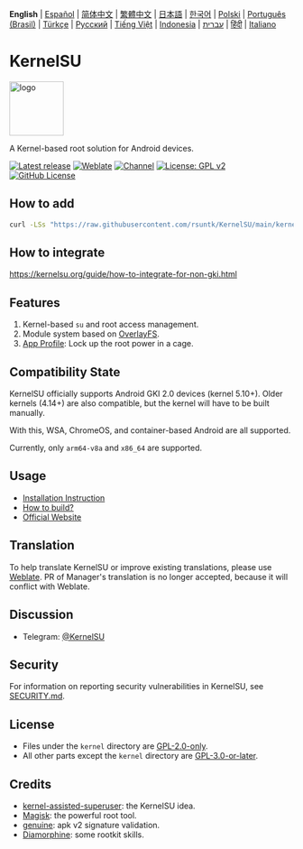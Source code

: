 **English** | [Español](README_ES.md) | [简体中文](README_CN.md) | [繁體中文](README_TW.md) | [日本語](README_JP.md) | [한국어](README_KR.md) | [Polski](README_PL.md) | [Português (Brasil)](README_PT-BR.md) | [Türkçe](README_TR.md) | [Русский](README_RU.md) | [Tiếng Việt](README_VI.md) | [Indonesia](README_ID.md) | [עברית](README_IW.md) | [हिंदी](README_IN.md) | [Italiano](README_IT.md)

# KernelSU

<img src="https://kernelsu.org/logo.png" style="width: 96px;" alt="logo">

A Kernel-based root solution for Android devices.

[![Latest release](https://img.shields.io/github/v/release/tiann/KernelSU?label=Release&logo=github)](https://github.com/tiann/KernelSU/releases/latest)
[![Weblate](https://img.shields.io/badge/Localization-Weblate-teal?logo=weblate)](https://hosted.weblate.org/engage/kernelsu)
[![Channel](https://img.shields.io/badge/Follow-Telegram-blue.svg?logo=telegram)](https://t.me/KernelSU)
[![License: GPL v2](https://img.shields.io/badge/License-GPL%20v2-orange.svg?logo=gnu)](https://www.gnu.org/licenses/old-licenses/gpl-2.0.en.html)
[![GitHub License](https://img.shields.io/github/license/tiann/KernelSU?logo=gnu)](/LICENSE)

## How to add

```sh
curl -LSs "https://raw.githubusercontent.com/rsuntk/KernelSU/main/kernel/setup.sh" | bash -s main
```

## How to integrate

https://kernelsu.org/guide/how-to-integrate-for-non-gki.html

## Features

1. Kernel-based `su` and root access management.
2. Module system based on [OverlayFS](https://en.wikipedia.org/wiki/OverlayFS).
3. [App Profile](https://kernelsu.org/guide/app-profile.html): Lock up the root power in a cage.

## Compatibility State

KernelSU officially supports Android GKI 2.0 devices (kernel 5.10+). Older kernels (4.14+) are also compatible, but the kernel will have to be built manually.

With this, WSA, ChromeOS, and container-based Android are all supported.

Currently, only `arm64-v8a` and `x86_64` are supported.

## Usage

- [Installation Instruction](https://kernelsu.org/guide/installation.html)
- [How to build?](https://kernelsu.org/guide/how-to-build.html)
- [Official Website](https://kernelsu.org/)

## Translation

To help translate KernelSU or improve existing translations, please use [Weblate](https://hosted.weblate.org/engage/kernelsu/). PR of Manager's translation is no longer accepted, because it will conflict with Weblate.

## Discussion

- Telegram: [@KernelSU](https://t.me/KernelSU)

## Security

For information on reporting security vulnerabilities in KernelSU, see [SECURITY.md](/SECURITY.md).

## License

- Files under the `kernel` directory are [GPL-2.0-only](https://www.gnu.org/licenses/old-licenses/gpl-2.0.en.html).
- All other parts except the `kernel` directory are [GPL-3.0-or-later](https://www.gnu.org/licenses/gpl-3.0.html).

## Credits

- [kernel-assisted-superuser](https://git.zx2c4.com/kernel-assisted-superuser/about/): the KernelSU idea.
- [Magisk](https://github.com/topjohnwu/Magisk): the powerful root tool.
- [genuine](https://github.com/brevent/genuine/): apk v2 signature validation.
- [Diamorphine](https://github.com/m0nad/Diamorphine): some rootkit skills.
